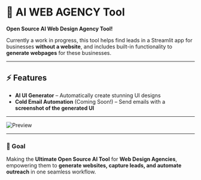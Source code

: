 # 🚀 **AI WEB AGENCY Tool**  

**Open Source AI Web Design Agency Tool!**  

Currently a work in progress, this tool helps find leads in a Streamlit app for businesses **without a website**, and includes built-in functionality to **generate webpages** for these businesses.  

---

## ⚡ Features

- **AI UI Generator** – Automatically create stunning UI designs  
- **Cold Email Automation** (Coming Soon!) – Send emails with a **screenshot of the generated UI**  

---

![Preview](https://github.com/user-attachments/assets/1263dacf-76e0-4492-965d-388f2be7e903)  

---

### 🎯 Goal

Making the **Ultimate Open Source AI Tool** for **Web Design Agencies**, empowering them to **generate websites, capture leads, and automate outreach** in one seamless workflow.
